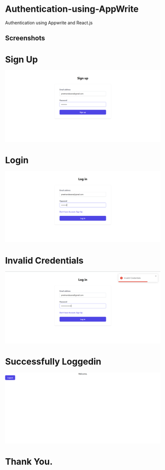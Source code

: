 # Authentication-using-AppWrite
Authentication using Appwrite and React.js

## Screenshots

# Sign Up
![Signup](https://github.com/preetnandasana/Authentication-using-AppWrite/blob/080fa420b8ca8781c3c63cb176fbf7acf4f3a1a9/Screenshots/Signup.png)
# Login
![Login](https://github.com/preetnandasana/Authentication-using-AppWrite/blob/080fa420b8ca8781c3c63cb176fbf7acf4f3a1a9/Screenshots/Login.png)
# Invalid Credentials
![Invalid credentials](https://github.com/preetnandasana/Authentication-using-AppWrite/blob/080fa420b8ca8781c3c63cb176fbf7acf4f3a1a9/Screenshots/Invliad_Credentials.png)
# Successfully Loggedin
![Successfully Loggedin](https://github.com/preetnandasana/Authentication-using-AppWrite/blob/080fa420b8ca8781c3c63cb176fbf7acf4f3a1a9/Screenshots/Login_Succeeded.png)

# Thank You.
